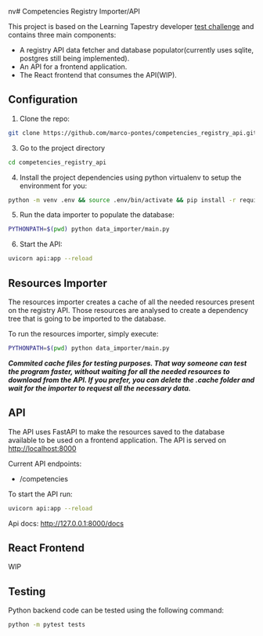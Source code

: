 nv# Competencies Registry Importer/API

This project is based on the Learning Tapestry developer [test challenge](https://github.com/learningtapestry/learning-tapestry-developer-test) and contains three main components:

- A registry API data fetcher and database populator(currently uses sqlite, postgres still being implemented).
- An API for a frontend application.
- The React frontend that consumes the API(WIP).

## Configuration

1. Clone the repo:

```bash
git clone https://github.com/marco-pontes/competencies_registry_api.git
```

3. Go to the project directory

```bash
cd competencies_registry_api
```

4. Install the project dependencies using python virtualenv to setup the environment for you:
```bash
python -m venv .env && source .env/bin/activate && pip install -r requirements.txt
```

5. Run the data importer to populate the database:

```bash
PYTHONPATH=$(pwd) python data_importer/main.py       
```

6. Start the API:

```bash
uvicorn api:app --reload
```


## Resources Importer

The resources importer creates a cache of all the needed resources present on the registry API. Those resources are analysed to create a dependency tree that is going to be imported to the database.

To run the resources importer, simply execute:
```bash
PYTHONPATH=$(pwd) python data_importer/main.py       
```
***Commited cache files for testing purposes. That way someone can test the program faster, without waiting for all the needed resources to download from the API. If you prefer, you can delete the .cache folder and wait for the importer to request all the necessary data.***


## API

The API uses FastAPI to make the resources saved to the database available to be used on a frontend application.
The API is served on [http://localhost:8000](http://127.0.0.1:8000)

Current API endpoints:
- /competencies

To start the API run:
```bash
uvicorn api:app --reload
```

Api docs: http://127.0.0.1:8000/docs

## React Frontend

WIP

## Testing

Python backend code can be tested using the following command:
```bash
python -m pytest tests 
```
